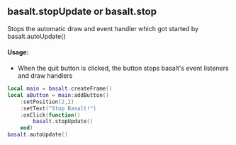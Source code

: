 ## basalt.stopUpdate or basalt.stop
Stops the automatic draw and event handler which got started by basalt.autoUpdate()

#### Usage:
* When the quit button is clicked, the button stops basalt's event listeners and draw handlers
```lua
local main = basalt.createFrame()
local aButton = main:addButton()
    :setPosition(2,2)
    :setText("Stop Basalt!")
    :onClick(function()
        basalt.stopUpdate()
    end)
basalt.autoUpdate()
```